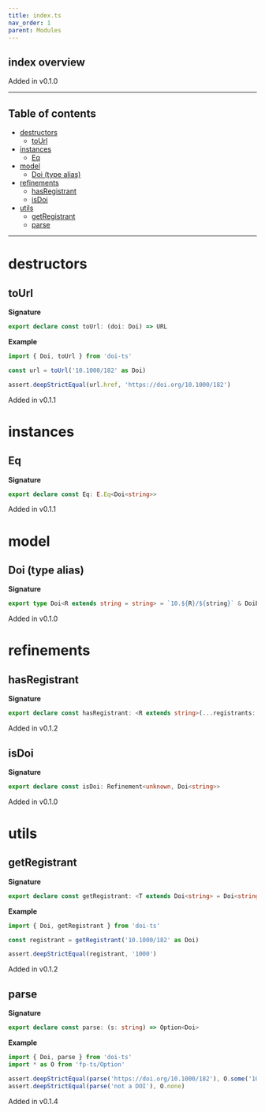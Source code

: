 ```yaml
---
title: index.ts
nav_order: 1
parent: Modules
---
```


## index overview

Added in v0.1.0

---

<h2 class="text-delta">Table of contents</h2>

- [destructors](#destructors)
  - [toUrl](#tourl)
- [instances](#instances)
  - [Eq](#eq)
- [model](#model)
  - [Doi (type alias)](#doi-type-alias)
- [refinements](#refinements)
  - [hasRegistrant](#hasregistrant)
  - [isDoi](#isdoi)
- [utils](#utils)
  - [getRegistrant](#getregistrant)
  - [parse](#parse)

---

# destructors

## toUrl

**Signature**

```ts
export declare const toUrl: (doi: Doi) => URL
```

**Example**

```ts
import { Doi, toUrl } from 'doi-ts'

const url = toUrl('10.1000/182' as Doi)

assert.deepStrictEqual(url.href, 'https://doi.org/10.1000/182')
```

Added in v0.1.1

# instances

## Eq

**Signature**

```ts
export declare const Eq: E.Eq<Doi<string>>
```

Added in v0.1.1

# model

## Doi (type alias)

**Signature**

```ts
export type Doi<R extends string = string> = `10.${R}/${string}` & DoiBrand
```

Added in v0.1.0

# refinements

## hasRegistrant

**Signature**

```ts
export declare const hasRegistrant: <R extends string>(...registrants: readonly R[]) => Refinement<Doi<string>, Doi<R>>
```

Added in v0.1.2

## isDoi

**Signature**

```ts
export declare const isDoi: Refinement<unknown, Doi<string>>
```

Added in v0.1.0

# utils

## getRegistrant

**Signature**

```ts
export declare const getRegistrant: <T extends Doi<string> = Doi<string>>(doi: T) => T extends Doi<infer R> ? R : never
```

**Example**

```ts
import { Doi, getRegistrant } from 'doi-ts'

const registrant = getRegistrant('10.1000/182' as Doi)

assert.deepStrictEqual(registrant, '1000')
```

Added in v0.1.2

## parse

**Signature**

```ts
export declare const parse: (s: string) => Option<Doi>
```

**Example**

```ts
import { Doi, parse } from 'doi-ts'
import * as O from 'fp-ts/Option'

assert.deepStrictEqual(parse('https://doi.org/10.1000/182'), O.some('10.1000/182' as Doi))
assert.deepStrictEqual(parse('not a DOI'), O.none)
```

Added in v0.1.4
